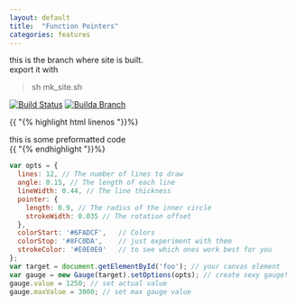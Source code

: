 ```yaml
---
layout: default
title:  "Function Pointers"
categories: features
---
```



this is the branch where site is built.  
export it with 
>	sh mk_site.sh

 [![Build Status](https://travis-ci.org/LightTable/LightTable.svg?branch=master)](https://fennecdjay.github.com/Gwion)
 [![Builda Branch](https://https://fennecdjay.github.com/Gwion/LightTable.svg?branch=master)](https://fennecdjay.github.com/Gwion)


{{ "{% highlight html linenos "}}%}
<div>this is some preformatted code</div>
{{ "{% endhighlight "}}%}


```javascript
var opts = {
  lines: 12, // The number of lines to draw
  angle: 0.15, // The length of each line
  lineWidth: 0.44, // The line thickness
  pointer: {
    length: 0.9, // The radius of the inner circle
    strokeWidth: 0.035 // The rotation offset
  },
  colorStart: '#6FADCF',   // Colors
  colorStop: '#8FC0DA',    // just experiment with them
  strokeColor: '#E0E0E0'   // to see which ones work best for you
};
var target = document.getElementById('foo'); // your canvas element
var gauge = new Gauge(target).setOptions(opts); // create sexy gauge!
gauge.value = 1250; // set actual value
gauge.maxValue = 3000; // set max gauge value
```
